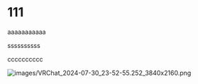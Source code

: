 111
======

aaaaaaaaaaa

ssssssssss

cccccccccc

![images/VRChat_2024-07-30_23-52-55.252_3840x2160.png](https://github.com/SHUANGneko/shuangneko/blob/main/images/VRChat_2024-07-30_23-52-55.252_3840x2160.png?raw=true)
